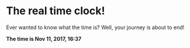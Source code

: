 # The real time clock!

Ever wanted to know what the time is? Well, your journey is about to end!

**The time is Nov 11, 2017, 16:37**